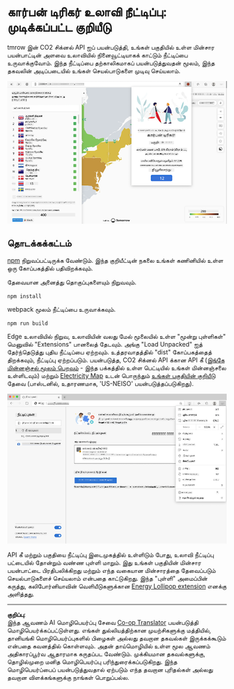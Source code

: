 <!--
CO_OP_TRANSLATOR_METADATA:
{
  "original_hash": "3f5e6821e0febccfc5d05e7c944d9e3d",
  "translation_date": "2025-10-11T12:17:56+00:00",
  "source_file": "5-browser-extension/solution/translation/README.ja.md",
  "language_code": "ta"
}
-->
# கார்பன் டிரிகர் உலாவி நீட்டிப்பு: முடிக்கப்பட்ட குறியீடு

tmrow இன் CO2 சிக்னல் API ஐப் பயன்படுத்தி, உங்கள் பகுதியில் உள்ள மின்சார பயன்பாட்டின் அளவை உலாவியில் நினைவூட்டியாகக் காட்டும் நீட்டிப்பை உருவாக்குவோம். இந்த நீட்டிப்பை தற்காலிகமாகப் பயன்படுத்துவதன் மூலம், இந்த தகவலின் அடிப்படையில் உங்கள் செயல்பாடுகளை முடிவு செய்யலாம்.

![extension screenshot](../../../../../translated_images/extension-screenshot.0e7f5bfa110e92e3875e1bc9405edd45a3d2e02963e48900adb91926a62a5807.ta.png)

## தொடக்கக்கட்டம்

[npm](https://npmjs.com) நிறுவப்பட்டிருக்க வேண்டும். இந்த குறியீட்டின் நகலை உங்கள் கணினியில் உள்ள ஒரு கோப்பகத்தில் பதிவிறக்கவும்.

தேவையான அனைத்து தொகுப்புகளையும் நிறுவவும்.

```
npm install
```

webpack மூலம் நீட்டிப்பை உருவாக்கவும்.

```
npm run build
```

Edge உலாவியில் நிறுவ, உலாவியின் வலது மேல் மூலையில் உள்ள "மூன்று புள்ளிகள்" மெனுவில் "Extensions" பானலைத் தேடவும். அங்கு "Load Unpacked" ஐத் தேர்ந்தெடுத்து புதிய நீட்டிப்பை ஏற்றவும். உத்தரவாதத்தில் "dist" கோப்பகத்தைத் திறக்கவும், நீட்டிப்பு ஏற்றப்படும். பயன்படுத்த, CO2 சிக்னல் API க்கான API கீ ([இங்கே மின்னஞ்சல் மூலம் பெறவும்](https://www.co2signal.com/) - இந்த பக்கத்தில் உள்ள பெட்டியில் உங்கள் மின்னஞ்சலை உள்ளிடவும்) மற்றும் [Electricity Map](https://www.electricitymap.org/map) உடன் பொருந்தும் [உங்கள் பகுதியின் குறியீடு](http://api.electricitymap.org/v3/zones) தேவை (பாஸ்டனில், உதாரணமாக, 'US-NEISO' பயன்படுத்தப்படுகிறது).

![installing](../../../../../translated_images/install-on-edge.78634f02842c48283726c531998679a6f03a45556b2ee99d8ff231fe41446324.ta.png)

API கீ மற்றும் பகுதியை நீட்டிப்பு இடைமுகத்தில் உள்ளிடும் போது, உலாவி நீட்டிப்பு பட்டையில் தோன்றும் வண்ண புள்ளி மாறும். இது உங்கள் பகுதியின் மின்சார பயன்பாட்டை பிரதிபலிக்கிறது மற்றும் எந்த வகையான மின்சாரத்தை தேவைப்படும் செயல்பாடுகளைச் செய்யலாம் என்பதை காட்டுகிறது. இந்த "புள்ளி" அமைப்பின் கருத்து, கலிபோர்னியாவின் வெளியீடுகளுக்கான [Energy Lollipop extension](https://energylollipop.com/) எனக்கு அளித்தது.

---

**குறிப்பு**:  
இந்த ஆவணம் AI மொழிபெயர்ப்பு சேவை [Co-op Translator](https://github.com/Azure/co-op-translator) பயன்படுத்தி மொழிபெயர்க்கப்பட்டுள்ளது. எங்கள் துல்லியத்திற்கான முயற்சிகளுக்கு மத்தியில், தானியங்கி மொழிபெயர்ப்புகளில் பிழைகள் அல்லது தவறான தகவல்கள் இருக்கக்கூடும் என்பதை கவனத்தில் கொள்ளவும். அதன் தாய்மொழியில் உள்ள மூல ஆவணம் அதிகாரப்பூர்வ ஆதாரமாக கருதப்பட வேண்டும். முக்கியமான தகவல்களுக்கு, தொழில்முறை மனித மொழிபெயர்ப்பு பரிந்துரைக்கப்படுகிறது. இந்த மொழிபெயர்ப்பைப் பயன்படுத்துவதால் ஏற்படும் எந்த தவறான புரிதல்கள் அல்லது தவறான விளக்கங்களுக்கு நாங்கள் பொறுப்பல்ல.